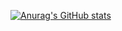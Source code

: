    [![Anurag's GitHub stats](https://github-readme-stats.vercel.app/api?username=aliaa80&theme=github_dark&show_icons=true&count_private=true&include_all_commits=true&height=300px)](https://github.com/anuraghazra/github-readme-stats)
